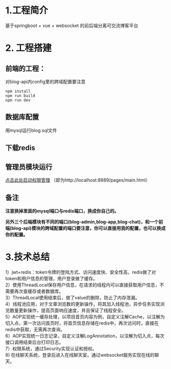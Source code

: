 # 1.工程简介 
基于springboot + vue + websocket 的前后端分离可交流博客平台

# 2. 工程搭建
## 前端的工程：
对blog-api内config里的跨域配置要注意

```
npm install
npm run build
npm run dev
```

## 数据库配置
用mysql运行blog.sql文件

## 下载redis

## 管理员模块运行

[点击此处启动权限管理](http://localhost:8889/pages/main.html) （即为http://localhost:8889/pages/main.html）

## 备注

**注意换掉里面的mysql端口与redis端口，换成你自己的。**

**另外三个后端模块有不同的端口(blog-admin,blog-app,blog-chat)，和一个前端(blog-api)模块的跨域配置的端口要注意，你可以直接用我的配置，也可以换成你的配置。**

# 3.技术总结
1）jwt+redis：token令牌的登陆方式、访问速度快、安全性高，redis做了对token和用户信息的管理，用户登录做了缓存。<br>
2）使用ThreadLocal保存用户信息，在请求的线程内可以直接获取用户信息，不需要再次查缓存或者数据库。<br>
3）ThreadLocal使用结束后，做了value的删除，防止了内存泄漏。<br>
4）线程池应用，对于文章浏览数的更新操作，将其加入线程池，异步任务实现浏览数量更新操作，提高页面响应速度，并且保证了线程安全。<br>
5）AOP实现统一缓存处理，以项目首页内容为例，自定义注解Cache，以注解为切入点，第一次访问首页时，将首页信息存储在redis中，再次访问时，直接在redis中获取，无需再次查询。<br>
6）AOP实现统一日志记录，自定义注解LogAnnotation，以注解为切入点，每次接口调用结束后台打印日志。<br>
7）权限系统，通过Security实现认证和授权。<br>
8) 在线聊天系统，登录后进入在线聊天室，通过websocket服务实现在线的聊天。<br>
